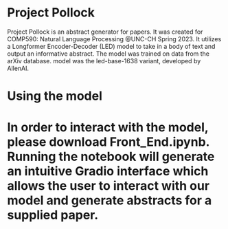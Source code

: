 <h1>Project Pollock</h1>
Project Pollock is an abstract generator for papers. It was created for COMP590: Natural Language Processing @UNC-CH Spring 2023. It utilizes a Longformer Encoder-Decoder (LED) model to take in a body of text and output an informative abstract. The model was trained on data from the arXiv database.
model was the led-base-1638 variant, developed by AllenAI. 
<h1>Using the model<h1>
In order to interact with the model, please download Front_End.ipynb. Running the notebook will generate an intuitive Gradio interface which allows the user to interact with our model and generate abstracts for a supplied paper.
